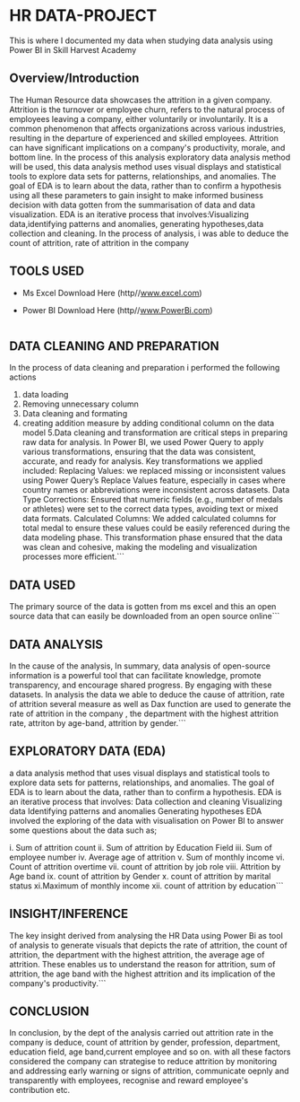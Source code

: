# HR DATA-PROJECT
This is where I documented my data when studying data analysis  using Power BI in Skill Harvest Academy
## Overview/Introduction
The Human Resource data showcases the attrition in a given company.
Attrition is the turnover or employee churn, refers to the natural process of employees leaving a company, either voluntarily or involuntarily. It is a common phenomenon that affects organizations across various industries, resulting in the departure of experienced and skilled employees. Attrition can have significant implications on a company's productivity, morale, and bottom line.
In the process of this analysis exploratory data analysis method will be used, this data analysis method uses visual displays and statistical tools to explore data sets for patterns, relationships, and anomalies. The goal of EDA is to learn about the data, rather than to confirm a hypothesis using all these parameters to gain insight to make informed business decision with data gotten from the summarisation of data and data visualization.
EDA is an iterative process that involves:Visualizing data,identifying patterns and anomalies, generating hypotheses,data collection and cleaning.
In the process of analysis, i was able to deduce the count of attrition, rate of attrition in the company
## TOOLS USED
*	Ms Excel Download Here (http//www.excel.com)
* Power BI Download Here (http//www.PowerBi.com)

   ```
 ## DATA CLEANING AND PREPARATION
In the process of data cleaning and preparation i performed the following actions
1. data loading
2. Removing unnecessary column
3. Data cleaning and formating
4. creating addition measure by adding conditional column on the data model
5.Data cleaning and transformation are critical steps in preparing raw data for analysis.
In Power BI, we used Power Query to apply various transformations, ensuring that the data was consistent, accurate, and ready for analysis.
Key transformations we applied included: Replacing Values:  we replaced missing or inconsistent values using Power Query’s Replace Values feature, especially in cases where country names or abbreviations were inconsistent across datasets.
Data Type Corrections: Ensured that numeric fields (e.g., number of medals or athletes) were set to the correct data types, avoiding text or mixed data formats.
Calculated Columns: We added calculated columns for total medal to ensure these values could be easily referenced during the data modeling phase.
This transformation phase ensured that the data was clean and cohesive, making the modeling and visualization processes more efficient.```

## DATA USED
The primary source of the data is gotten from ms excel and this an open source data that can easily be downloaded from an open source online```
## DATA ANALYSIS
In the cause of the analysis, 
In summary, data analysis of open-source information is a powerful tool that can facilitate knowledge, promote transparency, and encourage shared progress. By engaging with these datasets.
In analysis the data we able to deduce the cause of attrition, rate of attrition several measure as well as Dax function are used to generate the rate of attrition in the company , the department with the highest attrition rate, attriton by age-band, attrition by gender.```
## EXPLORATORY DATA (EDA)
 a data analysis method that uses visual displays and statistical tools to explore data sets for patterns, relationships, and anomalies. The goal of EDA is to learn about the data, rather than to confirm a hypothesis. 
EDA is an iterative process that involves:
Data collection and cleaning
Visualizing data
Identifying patterns and anomalies
Generating hypotheses
EDA involved the exploring of the data  with visualisation on Power BI to answer some questions about the data such as;

i. Sum of attrition count
ii. Sum of attrition by Education Field
iii. Sum of employee number
iv. Average age of attrition
v. Sum of monthly income
vi. Count of attrition overtime
vii. count of attrition by job role
viii. Attrition by Age band
ix. count of attrition by Gender
x. count of attrition by marital status
xi.Maximum of monthly income 
xii. count of attrition by education```
## INSIGHT/INFERENCE
The key insight derived from analysing the HR Data using Power Bi as tool of analysis to generate visuals that depicts the rate of attrition, the count of attrition, the department with the highest attrition, the average age of attrition. These enables us to understand the reason for attrition, sum of attrition, the age band with the highest attrition and its implication of the company's productivity.```
## CONCLUSION
In conclusion, by the dept of the analysis carried out  attrition rate in the company is deduce, count of attrition by gender, profession, department, education field, age band,current employee and so on. with all these factors considered the company can strategise to reduce attrition  by monitoring and addressing early warning or signs of attrition, communicate oepnly and transparently with employees, recognise and reward employee's contribution etc.
